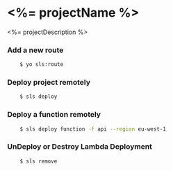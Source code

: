 # <%= projectName %>
<%= projectDescription %>

### Add a new route 

```bash
    $ yo sls:route
```

### Deploy project remotely

```bash
    $ sls deploy
```

### Deploy a function remotely

```bash
    $ sls deploy function -f api --region eu-west-1 
```

### UnDeploy or Destroy Lambda Deployment

```bash
    $ sls remove
```
